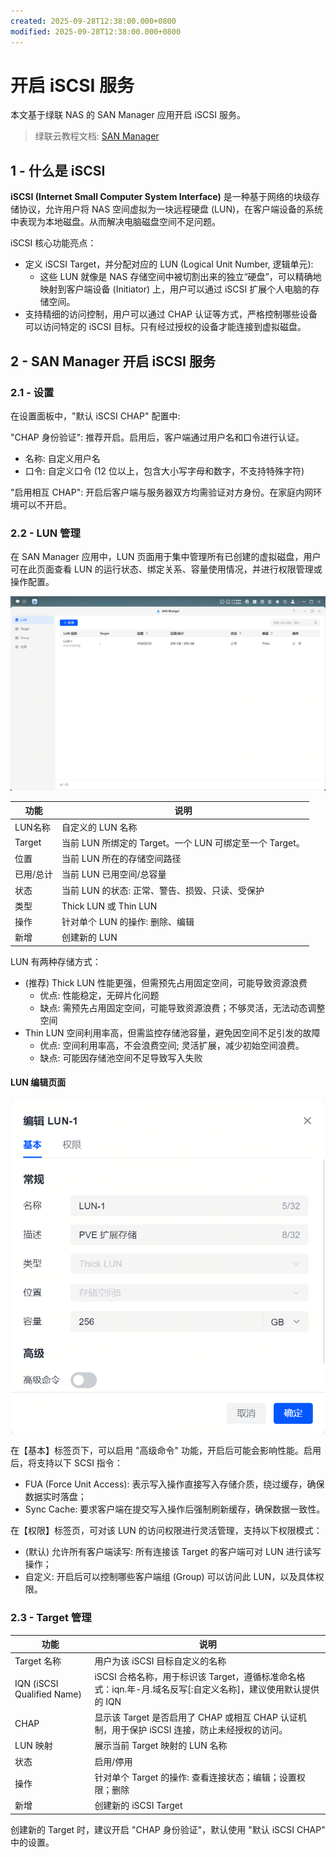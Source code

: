 ```yaml
---
created: 2025-09-28T12:38:00.000+0800
modified: 2025-09-28T12:38:00.000+0800
---
```


# 开启 iSCSI 服务

本文基于绿联 NAS 的 SAN Manager 应用开启 iSCSI 服务。

> 绿联云教程文档: [SAN Manager](https://support.ugnas.com/knowledgecenter/#/detail/eyJpZCI6NTI3MiwidHlwZSI6InRhZzAwMSIsImxhbmd1YWdlIjoiemgtQ04iLCJjbGllbnRUeXBlIjoiUEMiLCJhcnRpY2xlSW5mb0lkIjo3MDYsImFydGljbGVWZXJzaW9uIjoiMS4wLjAuMDA0NiIsInBhdGhDb2RlIjoicHJvMDAyLEdiM0V5UiJ9)

## 1 - 什么是 iSCSI

**iSCSI (Internet Small Computer System Interface)** 是一种基于网络的块级存储协议，允许用户将 NAS 空间虚拟为一块远程硬盘 (LUN)，在客户端设备的系统中表现为本地磁盘。从而解决电脑磁盘空间不足问题。

iSCSI 核心功能亮点：

+ 定义 iSCSI Target，并分配对应的 LUN (Logical Unit Number, 逻辑单元):
  + 这些 LUN 就像是 NAS 存储空间中被切割出来的独立“硬盘”，可以精确地映射到客户端设备 (Initiator) 上，用户可以通过 iSCSI 扩展个人电脑的存储空间。
+ 支持精细的访问控制，用户可以通过 CHAP 认证等方式，严格控制哪些设备可以访问特定的 iSCSI 目标。只有经过授权的设备才能连接到虚拟磁盘。

## 2 - SAN Manager 开启 iSCSI 服务

### 2.1 - 设置

在设置面板中，"默认 iSCSI CHAP" 配置中:

"CHAP 身份验证": 推荐开启。启用后，客户端通过用户名和口令进行认证。

+ 名称: 自定义用户名
+ 口令: 自定义口令 (12 位以上，包含大小写字母和数字，不支持特殊字符)

"启用相互 CHAP": 开启后客户端与服务器双方均需验证对方身份。在家庭内网环境可以不开启。

### 2.2 - LUN 管理

在 SAN Manager 应用中，LUN 页面用于集中管理所有已创建的虚拟磁盘，用户可在此页面查看 LUN 的运行状态、绑定关系、容量使用情况，并进行权限管理或操作配置。

![LUN 管理](./.assets/SAN-Manager_LUN.png)

| 功能      | 说明              |
|-----------|-------------------|
| LUN名称   | 自定义的 LUN 名称 |
| Target    | 当前 LUN 所绑定的 Target。一个 LUN 可绑定至一个 Target。 |
| 位置      | 当前 LUN 所在的存储空间路径 |
| 已用/总计 | 当前 LUN 已用空间/总容量 |
| 状态      | 当前 LUN 的状态: 正常、警告、损毁、只读、受保护 |
| 类型      | Thick LUN 或 Thin LUN |
| 操作      | 针对单个 LUN 的操作: 删除、编辑 |
| 新增      | 创建新的 LUN |

LUN 有两种存储方式：

+ (推荐) Thick LUN 性能更强，但需预先占用固定空间，可能导致资源浪费
  + 优点: 性能稳定，无碎片化问题
  + 缺点: 需预先占用固定空间，可能导致资源浪费；不够灵活，无法动态调整空间
+ Thin LUN 空间利用率高，但需监控存储池容量，避免因空间不足引发的故障
  + 优点: 空间利用率高，不会浪费空间; 灵活扩展，减少初始空间浪费。
  + 缺点: 可能因存储池空间不足导致写入失败

#### LUN 编辑页面

![LUN 编辑页面](./.assets/SAN-Manager_LUN_tab01.png)

在【基本】标签页下，可以启用 "高级命令" 功能，开启后可能会影响性能。启用后，将支持以下 SCSI 指令：

+ FUA (Force Unit Access): 表示写入操作直接写入存储介质，绕过缓存，确保数据实时落盘；
+ Sync Cache: 要求客户端在提交写入操作后强制刷新缓存，确保数据一致性。

在【权限】标签页，可对该 LUN 的访问权限进行灵活管理，支持以下权限模式：

+ (默认) 允许所有客户端读写: 所有连接该 Target 的客户端可对 LUN 进行读写操作；
+ 自定义: 开启后可以控制哪些客户端组 (Group) 可以访问此 LUN，以及具体权限。

### 2.3 - Target 管理

| 功能 | 说明 |
|------|----------|
| Target 名称 | 用户为该 iSCSI 目标自定义的名称 |
| IQN (iSCSI Qualified Name) | iSCSI 合格名称，用于标识该 Target，遵循标准命名格式：iqn.年-月.域名反写\[:自定义名称\]，建议使用默认提供的 IQN |
| CHAP | 显示该 Target 是否启用了 CHAP 或相互 CHAP 认证机制，用于保护 iSCSI 连接，防止未经授权的访问。 |
| LUN 映射 | 展示当前 Target 映射的 LUN 名称 |
| 状态 | 启用/停用 |
| 操作 | 针对单个 Target 的操作: 查看连接状态；编辑；设置权限；删除 |
| 新增 | 创建新的 iSCSI Target |

创建新的 Target 时，建议开启 "CHAP 身份验证"，默认使用 "默认 iSCSI CHAP" 中的设置。
